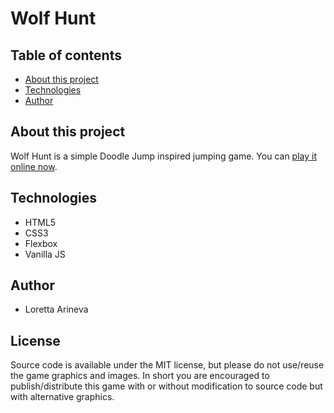 # Wolf Hunt

## Table of contents

* [About this project](#-about-this-project)
* [Technologies](#technologies)
* [Author](#author)

## About this project

Wolf Hunt is a simple Doodle Jump inspired jumping game. You can [play it online now](https://loretta-arineva.github.io/wolf-hunt/).

## Technologies

 * HTML5
 * CSS3 
 * Flexbox
 * Vanilla JS

## Author

 * Loretta Arineva
 
## License
Source code is available under the MIT license, but please do not use/reuse the game graphics and images. In short you are encouraged to publish/distribute this game with or without modification to source code but with alternative graphics.